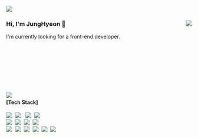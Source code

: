 <!--
**bleuuue/bleuuue** is a ✨ _special_ ✨ repository because its `README.md` (this file) appears on your GitHub profile.

Here are some ideas to get you started:

- 🔭 I’m currently working on ...
- 🌱 I’m currently learning ...
- 👯 I’m looking to collaborate on ...
- 🤔 I’m looking for help with ...
- 💬 Ask me about ...
- 📫 How to reach me: ...
- 😄 Pronouns: ...
- ⚡ Fun fact: ...
-->


<a href="mailto:hyeonn910@gmail.com"><img src="https://img.shields.io/badge/hyeonn910@gmail.com-EC3B2D?style=flat-square&logo=Gmail&logoColor=white&link=hyeonn910@gmail.com"/></a>

<div>
  <img align="right" src="https://github-readme-stats.vercel.app/api?username=bleuuue&count_private=true"/>
  <!-- 전체 커밋 수 여부 : include_all_commits=true 테두리 표시 여부 : hide_border=true -->
 
  ### Hi, I'm JungHyeon 👋
  I'm currently looking for a front-end developer.

  <br>
 
 <a href=""/></a>
 
 <br>
 <br>
 <br>
</div>


<a href=""></a>
---

<br>

<a href="">
      <img align="left" src="https://github-readme-stats.vercel.app/api/top-langs/?username=bleuuue&layout=compact"/>
      <!-- "https://github-readme-stats.vercel.app/api/top-langs/?username=bleuuue&exclude_repo=Computer-Science-Engineering&layout=compact&langs_count=10" -->
</a>

<div>
    <h4>[Tech Stack]</h4>
    <p>
      <img src="https://img.shields.io/badge/Javascript-F7DF1E?style=flat-square&logo=Javascript&logoColor=white"/>&nbsp 
      <img src="https://img.shields.io/badge/React-424958?style=flat-square&logo=React&logoColor=61DAFB"/> &nbsp
      <img src="https://img.shields.io/badge/Typescript-3178C6?style=flat-square&logo=Typescript&logoColor=white"/>&nbsp 
      <img src="https://img.shields.io/badge/css-1572B6?style=flat-square&logo=css3&logoColor=white"/>
      <br>
      <img src="https://img.shields.io/badge/Kotlin-7B6DDC?style=flat-square&logo=Kotlin&logoColor=white"/>&nbsp 
      <img src="https://img.shields.io/badge/Android-8BBF4B?style=flat-square&logo=Android&logoColor=white"/>&nbsp 
      <img src="https://img.shields.io/badge/Java-BF5B16?style=flat-square&logo=Java&logoColor=white"/>&nbsp 
      <img src="https://img.shields.io/badge/Git-F05033?style=flat-square&logo=Git&logoColor=white"/>&nbsp 
      <br>
      <img src="https://img.shields.io/badge/Spring-6DB33F?style=flat-square&logo=Spring&logoColor=white"/>&nbsp 
      <img src="https://img.shields.io/badge/Python-3766AB?style=flat-square&logo=Python&logoColor=white"/>&nbsp 
      <img src="https://img.shields.io/badge/Unity-black?style=flat-square&logo=Unity&logoColor=white"/>&nbsp 
      <img src="https://img.shields.io/badge/C%23-7B3399?style=flat-square&logo=Csharpg&logoColor=white"/>&nbsp 
      <img src="https://img.shields.io/badge/C++-00599C?style=flat-square&logo=C%2B%2B&logoColor=white"/>&nbsp 
      <img src="https://img.shields.io/badge/Mysql-E6B91E?style=flat-square&logo=MySql&logoColor=white"/>&nbsp 
    </p>
  </div>
</div>
     




